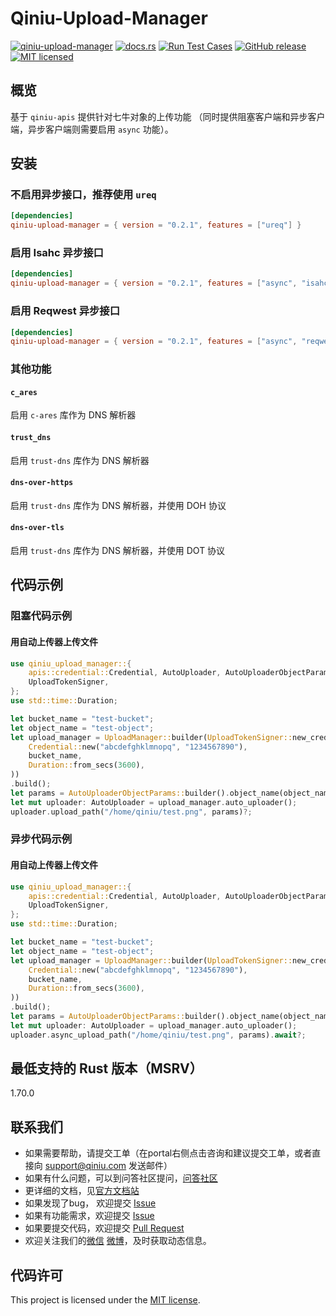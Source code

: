 # Qiniu-Upload-Manager

[![qiniu-upload-manager](https://img.shields.io/crates/v/qiniu-upload-manager.svg)](https://crates.io/crates/qiniu-upload-manager)
[![docs.rs](https://img.shields.io/badge/docs-latest-blue.svg)](https://docs.rs/qiniu-upload-manager)
[![Run Test Cases](https://github.com/qiniu/rust-sdk/actions/workflows/ci-test.yml/badge.svg)](https://github.com/qiniu/rust-sdk/actions/workflows/ci-test.yml)
[![GitHub release](https://img.shields.io/github/v/tag/qiniu/rust-sdk.svg?label=release)](https://github.com/qiniu/rust-sdk/releases)
[![MIT licensed](https://img.shields.io/badge/license-MIT-blue.svg)](https://github.com/qiniu/rust-sdk/blob/master/LICENSE)

## 概览

基于 `qiniu-apis` 提供针对七牛对象的上传功能 （同时提供阻塞客户端和异步客户端，异步客户端则需要启用 `async` 功能）。

## 安装

### 不启用异步接口，推荐使用 `ureq`

```toml
[dependencies]
qiniu-upload-manager = { version = "0.2.1", features = ["ureq"] }
```

### 启用 Isahc 异步接口

```toml
[dependencies]
qiniu-upload-manager = { version = "0.2.1", features = ["async", "isahc"] }
```

### 启用 Reqwest 异步接口

```toml
[dependencies]
qiniu-upload-manager = { version = "0.2.1", features = ["async", "reqwest"] }
```

### 其他功能

#### `c_ares`

启用 `c-ares` 库作为 DNS 解析器

#### `trust_dns`

启用 `trust-dns` 库作为 DNS 解析器

#### `dns-over-https`

启用 `trust-dns` 库作为 DNS 解析器，并使用 DOH 协议

#### `dns-over-tls`

启用 `trust-dns` 库作为 DNS 解析器，并使用 DOT 协议

## 代码示例

### 阻塞代码示例

#### 用自动上传器上传文件

```rust
use qiniu_upload_manager::{
    apis::credential::Credential, AutoUploader, AutoUploaderObjectParams, UploadManager,
    UploadTokenSigner,
};
use std::time::Duration;

let bucket_name = "test-bucket";
let object_name = "test-object";
let upload_manager = UploadManager::builder(UploadTokenSigner::new_credential_provider(
    Credential::new("abcdefghklmnopq", "1234567890"),
    bucket_name,
    Duration::from_secs(3600),
))
.build();
let params = AutoUploaderObjectParams::builder().object_name(object_name).file_name(object_name).build();
let mut uploader: AutoUploader = upload_manager.auto_uploader();
uploader.upload_path("/home/qiniu/test.png", params)?;
```

### 异步代码示例

#### 用自动上传器上传文件

```rust
use qiniu_upload_manager::{
    apis::credential::Credential, AutoUploader, AutoUploaderObjectParams, UploadManager,
    UploadTokenSigner,
};
use std::time::Duration;

let bucket_name = "test-bucket";
let object_name = "test-object";
let upload_manager = UploadManager::builder(UploadTokenSigner::new_credential_provider(
    Credential::new("abcdefghklmnopq", "1234567890"),
    bucket_name,
    Duration::from_secs(3600),
))
.build();
let params = AutoUploaderObjectParams::builder().object_name(object_name).file_name(object_name).build();
let mut uploader: AutoUploader = upload_manager.auto_uploader();
uploader.async_upload_path("/home/qiniu/test.png", params).await?;
```

## 最低支持的 Rust 版本（MSRV）

1.70.0

## 联系我们

- 如果需要帮助，请提交工单（在portal右侧点击咨询和建议提交工单，或者直接向 support@qiniu.com 发送邮件）
- 如果有什么问题，可以到问答社区提问，[问答社区](http://qiniu.segmentfault.com/)
- 更详细的文档，见[官方文档站](http://developer.qiniu.com/)
- 如果发现了bug， 欢迎提交 [Issue](https://github.com/qiniu/rust-sdk/issues)
- 如果有功能需求，欢迎提交 [Issue](https://github.com/qiniu/rust-sdk/issues)
- 如果要提交代码，欢迎提交 [Pull Request](https://github.com/qiniu/rust-sdk/pulls)
- 欢迎关注我们的[微信](https://www.qiniu.com/contact) [微博](http://weibo.com/qiniutek)，及时获取动态信息。

## 代码许可

This project is licensed under the [MIT license].

[MIT license]: https://github.com/qiniu/rust-sdk/blob/master/LICENSE
